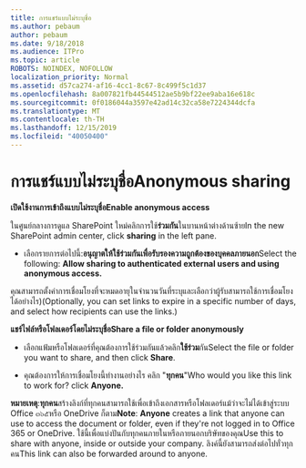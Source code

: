 ```yaml
---
title: การแชร์แบบไม่ระบุชื่อ
ms.author: pebaum
author: pebaum
ms.date: 9/18/2018
ms.audience: ITPro
ms.topic: article
ROBOTS: NOINDEX, NOFOLLOW
localization_priority: Normal
ms.assetid: d57ca274-af16-4cc1-8c67-8c499f5c1d37
ms.openlocfilehash: 8a007821fb44544512ae5b9bf22ee9aba16e618c
ms.sourcegitcommit: 0f0186044a3597e42ad14c32ca58e7224344dcfa
ms.translationtype: MT
ms.contentlocale: th-TH
ms.lasthandoff: 12/15/2019
ms.locfileid: "40050400"
---
```

# <a name="anonymous-sharing"></a><span data-ttu-id="0f163-102">การแชร์แบบไม่ระบุชื่อ</span><span class="sxs-lookup"><span data-stu-id="0f163-102">Anonymous sharing</span></span>

 <span data-ttu-id="0f163-103">**เปิดใช้งานการเข้าถึงแบบไม่ระบุชื่อ**</span><span class="sxs-lookup"><span data-stu-id="0f163-103">**Enable anonymous access**</span></span>
  
<span data-ttu-id="0f163-104">ในศูนย์กลางการดูแล SharePoint ใหม่คลิกการใช้**ร่วมกัน**ในบานหน้าต่างด้านซ้าย</span><span class="sxs-lookup"><span data-stu-id="0f163-104">In the new SharePoint admin center, click **sharing** in the left pane.</span></span> 
  
- <span data-ttu-id="0f163-105">เลือกรายการต่อไปนี้:**อนุญาตให้ใช้ร่วมกันเพื่อรับรองความถูกต้องของบุคคลภายนอก**</span><span class="sxs-lookup"><span data-stu-id="0f163-105">Select the following: **Allow sharing to authenticated external users and using anonymous access.**</span></span>
  
<span data-ttu-id="0f163-106">คุณสามารถตั้งค่าการเชื่อมโยงที่จะหมดอายุในจำนวนวันที่ระบุและเลือกว่าผู้รับสามารถใช้การเชื่อมโยงได้อย่างไร)</span><span class="sxs-lookup"><span data-stu-id="0f163-106">(Optionally, you can set links to expire in a specific number of days, and select how recipients can use the links.)</span></span>
    
 <span data-ttu-id="0f163-107">**แชร์ไฟล์หรือโฟลเดอร์โดยไม่ระบุชื่อ**</span><span class="sxs-lookup"><span data-stu-id="0f163-107">**Share a file or folder anonymously**</span></span>
  
- <span data-ttu-id="0f163-108">เลือกแฟ้มหรือโฟลเดอร์ที่คุณต้องการใช้ร่วมกันแล้วคลิก**ใช้ร่วม**กัน</span><span class="sxs-lookup"><span data-stu-id="0f163-108">Select the file or folder you want to share, and then click **Share**.</span></span> 
    
- <span data-ttu-id="0f163-109">คุณต้องการให้การเชื่อมโยงนี้ทำงานอย่างไร คลิก "**ทุกคน**"</span><span class="sxs-lookup"><span data-stu-id="0f163-109">Who would you like this link to work for? click **Anyone.**</span></span>
  
 <span data-ttu-id="0f163-110">**หมายเหตุ**:**ทุกคน**สร้างลิงก์ที่ทุกคนสามารถใช้เพื่อเข้าถึงเอกสารหรือโฟลเดอร์แม้ว่าจะไม่ได้เข้าสู่ระบบ Office ๓๖๕หรือ OneDrive ก็ตาม</span><span class="sxs-lookup"><span data-stu-id="0f163-110">**Note**: **Anyone** creates a link that anyone can use to access the document or folder, even if they're not logged in to Office 365 or OneDrive.</span></span> <span data-ttu-id="0f163-111">ใช้นี้เพื่อแบ่งปันกับทุกคนภายในหรือภายนอกบริษัทของคุณ</span><span class="sxs-lookup"><span data-stu-id="0f163-111">Use this to share with anyone, inside or outside your company.</span></span> <span data-ttu-id="0f163-112">ลิงค์นี้ยังสามารถส่งต่อไปทั่วทุกคน</span><span class="sxs-lookup"><span data-stu-id="0f163-112">This link can also be forwarded around to anyone.</span></span> 
    

